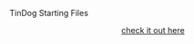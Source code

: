 TinDog Starting Files

<p align="center"><a href="https://sonali033.github.io/dog_adoption_startup/">check it out here</a></p>
